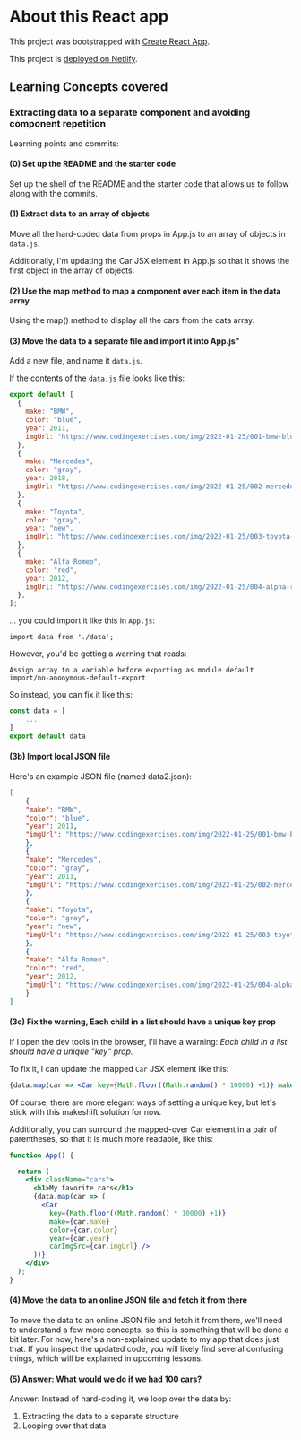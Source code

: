 # About this React app

This project was bootstrapped with [Create React App](https://github.com/facebook/create-react-app).

This project is [deployed on Netlify](https://subtle-nougat-8bdf06.netlify.app/).

## Learning Concepts covered

### Extracting data to a separate component and avoiding component repetition

Learning points and commits:

#### (0) Set up the README and the starter code

Set up the shell of the README and the starter code that allows us to follow along with the commits.

#### (1) Extract data to an array of objects

Move all the hard-coded data from props in App.js to an array of objects in `data.js`.

Additionally, I'm updating the Car JSX element in App.js so that it shows the first object in the array of objects.

#### (2) Use the map method to map a component over each item in the data array

Using the map() method to display all the cars from the data array.

#### (3) Move the data to a separate file and import it into App.js"

Add a new file, and name it `data.js`.

If the contents of the `data.js` file looks like this:
```js
export default [
  {
    make: "BMW",
    color: "blue",
    year: 2011,
    imgUrl: "https://www.codingexercises.com/img/2022-01-25/001-bmw-blue.jpg",
  },
  {
    make: "Mercedes",
    color: "gray",
    year: 2018,
    imgUrl: "https://www.codingexercises.com/img/2022-01-25/002-mercedes-gray.jpg",
  },
  {
    make: "Toyota",
    color: "gray",
    year: "new",
    imgUrl: "https://www.codingexercises.com/img/2022-01-25/003-toyota-gray.jpg",
  },
  {
    make: "Alfa Romeo",
    color: "red",
    year: 2012,
    imgUrl: "https://www.codingexercises.com/img/2022-01-25/004-alpha-romeo-red.jpg",
  },
];
```

... you could import it like this in `App.js`:
```
import data from './data';
```

However, you'd be getting a warning that reads:
```
Assign array to a variable before exporting as module default import/no-anonymous-default-export
```

So instead, you can fix it like this:
```js
const data = [
    ...
]
export default data
```

#### (3b) Import local JSON file

Here's an example JSON file (named data2.json):
```json
[
    {
    "make": "BMW",
    "color": "blue",
    "year": 2011,
    "imgUrl": "https://www.codingexercises.com/img/2022-01-25/001-bmw-blue.jpg"
    },
    {
    "make": "Mercedes",
    "color": "gray",
    "year": 2011,
    "imgUrl": "https://www.codingexercises.com/img/2022-01-25/002-mercedes-gray.jpg"
    },
    {
    "make": "Toyota",
    "color": "gray",
    "year": "new",
    "imgUrl": "https://www.codingexercises.com/img/2022-01-25/003-toyota-gray.jpg"
    },
    {
    "make": "Alfa Romeo",
    "color": "red",
    "year": 2012,
    "imgUrl": "https://www.codingexercises.com/img/2022-01-25/004-alpha-romeo-red.jpg"
    }
]
```

#### (3c) Fix the warning, Each child in a list should have a unique key prop

If I open the dev tools in the browser, I'll have a warning:
*Each child in a list should have a unique "key" prop.*

To fix it, I can update the mapped `Car` JSX element like this:
```jsx
{data.map(car => <Car key={Math.floor((Math.random() * 10000) +1)} make={car.make} color={car.color} year={car.year} carImgSrc={car.imgUrl} /> )}
```

Of course, there are more elegant ways of setting a unique key, but let's stick with this makeshift solution for now.

Additionally, you can surround the mapped-over Car element in a pair of parentheses, so that it is much more readable, like this:
```jsx
function App() {

  return (
    <div className="cars">
      <h1>My favorite cars</h1>
      {data.map(car => (
        <Car
          key={Math.floor((Math.random() * 10000) +1)}
          make={car.make}
          color={car.color}
          year={car.year}
          carImgSrc={car.imgUrl} />
      ))}
    </div>
  );
}
```

#### (4) Move the data to an online JSON file and fetch it from there

To move the data to an online JSON file and fetch it from there, we'll need to understand a few more concepts, so this is something that will be done a bit later. For now, here's a non-explained update to my app that does just that. If you inspect the updated code, you will likely find several confusing things, which will be explained in upcoming lessons.

#### (5) Answer: What would we do if we had 100 cars?

Answer: Instead of hard-coding it, we loop over the data by:
1. Extracting the data to a separate structure
2. Looping over that data
